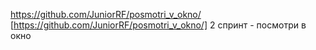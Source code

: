 https://github.com/JuniorRF/posmotri_v_okno/
[https://github.com/JuniorRF/posmotri_v_okno/]
2 спринт - посмотри в окно
